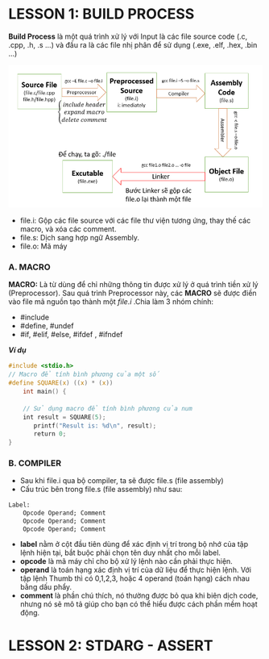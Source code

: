 # LESSON 1: BUILD PROCESS

**Build Process** là một quá trình xử lý với Input là các file source code (.c, .cpp, .h, .s …) và đầu ra là các file nhị phân để sử dụng (.exe, .elf, .hex, .bin …)

<img src = "./img/build_process.png">

- file.i: Gộp các file source với các file thư viện tương ứng, thay thế các macro, và xóa các comment.
- file.s: Dịch sang hợp ngữ Assembly.
- file.o: Mã máy

### A. MACRO

**MACRO:** Là từ dùng để chỉ những thông tin được xử lý ở quá trình tiền xử lý (Preprocessor). Sau quá trình Preprocessor này, các **MACRO** sẽ được điền vào file mã nguồn tạo thành một _file.i_ .Chia làm 3 nhóm chính:

- #include
- #define, #undef
- #if, #elif, #else, #ifdef , #ifndef

**_Ví dụ_**

```C
#include <stdio.h>
// Macro để tính bình phương của một số
#define SQUARE(x) ((x) * (x))
    int main() {
    
    // Sử dụng macro để tính bình phương của num
    int result = SQUARE(5);
       printf("Result is: %d\n", result);
       return 0;
}

```

### B. COMPILER

- Sau khi file.i qua bộ compiler, ta sẽ được file.s (file assembly)
- Cấu trúc bên trong file.s (file assembly) như sau:

```Assembly
Label:
    Opcode Operand; Comment
    Opcode Operand; Comment
    Opcode Operand; Comment
```

- **label** nằm ở cột đầu tiên dùng để xác định vị trí trong bộ nhớ của tập lệnh hiện tại, bắt buộc phải chọn tên duy nhất cho mỗi label.
- **opcode** là mã máy chỉ cho bộ xử lý lệnh nào cần phải thực hiện.
- **operand** là toán hạng xác định vị trí của dữ liệu để thực hiện lệnh. Với tập lệnh Thumb thì có 0,1,2,3, hoặc 4 operand (toán hạng) cách nhau bằng dấu phẩy.
- **comment** là phần chú thích, nó thường được bỏ qua khi biên dịch code, nhưng nó sẽ mô tả giúp cho bạn có thể hiểu được cách phần mềm hoạt động.

# LESSON 2: STDARG - ASSERT
